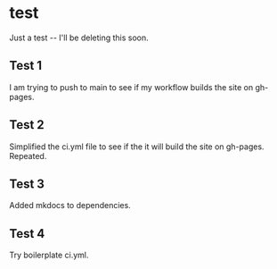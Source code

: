# test

Just a test -- I'll be deleting this soon.

## Test 1

I am trying to push to main to see if my workflow builds the site on gh-pages.

## Test 2

Simplified the ci.yml file to see if the it will build the site on gh-pages. Repeated.

## Test 3

Added mkdocs to dependencies.

## Test 4

Try boilerplate ci.yml.
